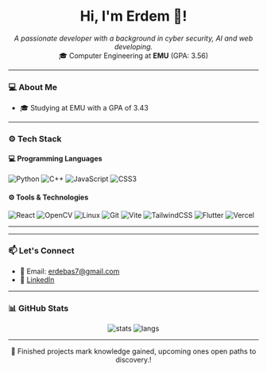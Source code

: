 <h1 align="center"> Hi, I'm Erdem 👋! </h1>
<p align="center">
  <i>A passionate developer with a background in cyber security, AI and web developing.</i><br/>
  🎓 Computer Engineering at <b>EMU</b> (GPA: 3.56)
</p>

---

### 💻 About Me

- 🎓 Studying at EMU with a GPA of 3.43
  
---


### ⚙️ Tech Stack

#### 💻 Programming Languages
![Python](https://img.shields.io/badge/Python-3776AB?style=flat&logo=python&logoColor=white)
![C++](https://img.shields.io/badge/C++-00599C?style=flat&logo=c%2B%2B&logoColor=white)
![JavaScript](https://img.shields.io/badge/JavaScript-F7DF1E?style=flat&logo=javascript&logoColor=black)
![CSS3](https://img.shields.io/badge/CSS3-1572B6?style=flat&logo=css3&logoColor=white)


#### ⚙️ Tools & Technologies
![React](https://img.shields.io/badge/React-61DAFB?style=flat&logo=react&logoColor=black)
![OpenCV](https://img.shields.io/badge/OpenCV-5C3EE8?style=flat&logo=opencv&logoColor=white)
![Linux](https://img.shields.io/badge/Linux-FCC624?style=flat&logo=linux&logoColor=black)
![Git](https://img.shields.io/badge/Git-F05032?style=flat&logo=git&logoColor=white)
![Vite](https://img.shields.io/badge/Vite-646CFF?style=flat&logo=vite&logoColor=white)
![TailwindCSS](https://img.shields.io/badge/Tailwind_CSS-38B2AC?style=flat&logo=tailwind-css&logoColor=white)
![Flutter](https://img.shields.io/badge/Flutter-02569B?style=flat&logo=flutter&logoColor=white)
![Vercel](https://img.shields.io/badge/Vercel-000000?style=flat&logo=vercel&logoColor=white)

---

---

### 📫 Let's Connect

- 📩 Email: [erdebas7@gmail.com](mailto:erdebas7@gmail.com)  
- 💼 [LinkedIn](https://www.linkedin.com/in/erdem-ba%C5%9F-2680aa282?lipi=urn%3Ali%3Apage%3Ad_flagship3_profile_view_base_contact_details%3BUoqM%2BxBSQ7SiyS%2FWu1GcMg%3D%3D)  

---


### 📊 GitHub Stats

<p align="center">
  <img src="https://github-readme-stats.vercel.app/api?username=erdembs&show_icons=true&theme=radical" alt="stats"/>
  <img src="https://github-readme-stats.vercel.app/api/top-langs/?username=erdembs&layout=compact&theme=radical" alt="langs"/>
</p>

---


<p align="center">🚀 Finished projects mark knowledge gained, upcoming ones open paths to discovery.!</p>
